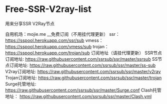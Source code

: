 # Free-SSR-V2ray-list
用来分享SSR V2Ray节点

自用机场：mojie.me
__免费订阅（不用挂代理更新）
ssr：https://sspool.herokuapp.com/ssr/sub
vmess：	https://sspool.herokuapp.com/vmess/sub
trojan：	https://sspool.herokuapp.com/trojan/sub
订阅地址（请挂代理更新）
SSR节点订阅地址:
https://raw.githubusercontent.com/ssrsub/ssr/master/ssrsub
SS节点订阅地址:
https://raw.githubusercontent.com/ssrsub/ssr/master/ss-sub
V2ray订阅地址:
https://raw.githubusercontent.com/ssrsub/ssr/master/v2ray
Trojan订阅地址:
https://raw.githubusercontent.com/ssrsub/ssr/master/trojan
Surge托管地址:
https://raw.githubusercontent.com/ssrsub/ssr/master/Surge.conf
Clash托管地址：
https://raw.githubusercontent.com/ssrsub/ssr/master/Clash.yml
